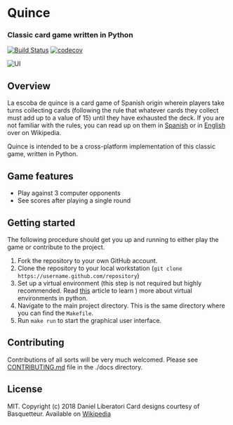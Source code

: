 # Quince
### Classic card game written in Python
[![Build Status](https://travis-ci.com/garroadran/quince.svg?branch=master)](https://travis-ci.com/garroadran/quince) [![codecov](https://codecov.io/gh/garroadran/quince/branch/master/graph/badge.svg)](https://codecov.io/gh/garroadran/quince)


![UI](https://garroadran.github.io/quince/docs/main_ui.png)


## Overview

La escoba de quince is a card game of Spanish origin wherein players take turns collecting cards
(following the rule that whatever cards they collect must add up to a value of 15) until they have
exhausted the deck. If you are not familiar with the rules, you can read up on them in [Spanish](https://es.wikipedia.org/wiki/Escoba_del_15)
or in [English](https://en.wikipedia.org/wiki/Escoba) over on Wikipedia.

Quince is intended to be a cross-platform implementation of this classic game, written in Python.

## Game features 
- Play against 3 computer opponents
- See scores after playing a single round

## Getting started

The following procedure should get you up and running to either play the game or contribute to the project.

1. Fork the repository to your own GitHub account.
2. Clone the repository to your local workstation (`git clone https://username.github.com/repository`)
3. Set up a virtual environment (this step is not required but highly recommended. Read [this](https://docs.python-guide.org/dev/virtualenvs/)
article to learn ) more about virtual environments in python.
4. Navigate to the main project directory. This is the same directory where you can find the `Makefile`.
5. Run `make run` to start the graphical user interface.


## Contributing

Contributions of all sorts will be very much welcomed. Please see [CONTRIBUTING.md](https://github.com/garroadran/quince/blob/master/docs/CONTRIBUTING.md) file in the ./docs directory.

## License

MIT. Copyright (c) 2018 Daniel Liberatori
Card designs courtesy of Basquetteur. Available on [Wikipedia](https://commons.wikimedia.org/wiki/File:Baraja_espa%C3%B1ola_completa.png)